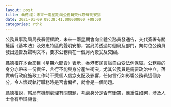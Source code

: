 ```yaml
---
layout: post
title: 聶德權︰未來一兩星期向公務員交代簽聲明安排
date: 2021-01-09 09:38:41.000000000 +08:00
categories: rthk
---
```


公務員事務局局長聶德權說，未來一兩星期會向全體公務員發通告，交代簽署有關擁護《基本法》及效忠特區的聲明安排，當局將透過每個局及部門，向每位公務員發出通告及聲明文本，要求公務員在一個月內簽妥及交回。

聶德權在本台節目《星期六問責》表示，香港市民言論自由受法例保障，公務員的身分亦帶來一份責任，言行不能與身分產生衝突，尤其公務員是需要政治中立，落實執行政府施政工作時不受個人信念支配及影響，任何言行如影響公務員這個身分，令人懷疑執行職務時是否會偏袒，就會是一個問題。

聶德權說，當局有機制處理有關問題，考慮身分是否有衝突，嚴重性如何，涉及人士會有申辯機會。
